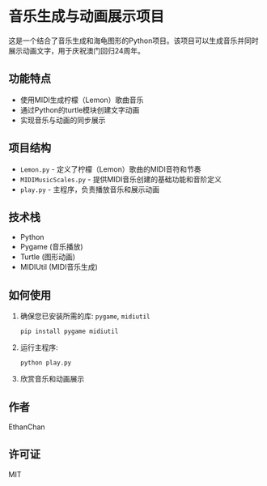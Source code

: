# 音乐生成与动画展示项目

这是一个结合了音乐生成和海龟图形的Python项目。该项目可以生成音乐并同时展示动画文字，用于庆祝澳门回归24周年。

## 功能特点

- 使用MIDI生成柠檬（Lemon）歌曲音乐
- 通过Python的turtle模块创建文字动画
- 实现音乐与动画的同步展示

## 项目结构

- `Lemon.py` - 定义了柠檬（Lemon）歌曲的MIDI音符和节奏
- `MIDIMusicScales.py` - 提供MIDI音乐创建的基础功能和音阶定义
- `play.py` - 主程序，负责播放音乐和展示动画

## 技术栈

- Python
- Pygame (音乐播放)
- Turtle (图形动画)
- MIDIUtil (MIDI音乐生成)

## 如何使用

1. 确保您已安装所需的库: `pygame`, `midiutil`
   ```
   pip install pygame midiutil
   ```

2. 运行主程序:
   ```
   python play.py
   ```

3. 欣赏音乐和动画展示

## 作者

EthanChan

## 许可证

MIT